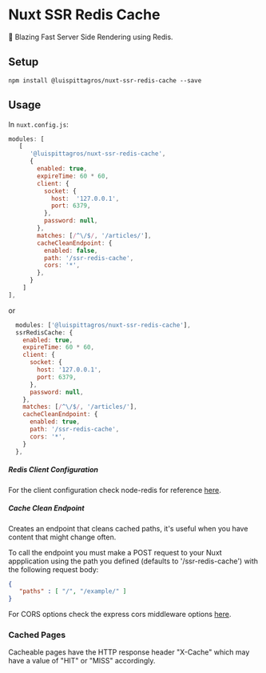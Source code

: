 # Nuxt SSR Redis Cache

:rocket: Blazing Fast Server Side Rendering using Redis.

## Setup

```
npm install @luispittagros/nuxt-ssr-redis-cache --save
```

## Usage

In `nuxt.config.js`:

```js
modules: [
   [
      '@luispittagros/nuxt-ssr-redis-cache',
      {
        enabled: true,
        expireTime: 60 * 60,
        client: {
          socket: {
            host:  '127.0.0.1',
            port: 6379,
          },
          password: null,
        },
        matches: [/^\/$/, '/articles/'],
        cacheCleanEndpoint: {
          enabled: false, 
          path: '/ssr-redis-cache',
          cors: '*',
        },
      }
    ]
],
```

or

```js
  modules: ['@luispittagros/nuxt-ssr-redis-cache'],
  ssrRedisCache: {
    enabled: true,
    expireTime: 60 * 60,
    client: {
      socket: {
        host: '127.0.0.1',
        port: 6379,
      },
      password: null,
    },
    matches: [/^\/$/, '/articles/'],
    cacheCleanEndpoint: {
      enabled: true, 
      path: '/ssr-redis-cache',
      cors: '*',
    }
  },
```

##### Redis Client Configuration

For the client configuration check node-redis for reference [here](https://github.com/redis/node-redis/blob/master/docs/client-configuration.md).

##### Cache Clean Endpoint

Creates an endpoint that cleans cached paths, it's useful when you have content that might change often.

To call the endpoint you must make a POST request to your Nuxt appplication using the path you defined (defaults to '/ssr-redis-cache') with the following request body:

```json
{
   "paths" : [ "/", "/example/" ]
}
```

For CORS options check the express cors middleware options [here](https://expressjs.com/en/resources/middleware/cors.html).

### Cached Pages

Cacheable pages have the HTTP response header "X-Cache" which may have a value of "HIT" or "MISS" accordingly.
